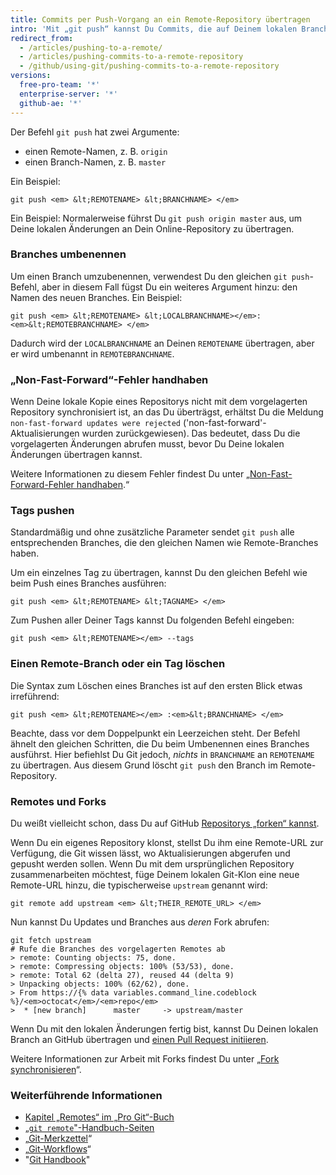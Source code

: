 ```yaml
---
title: Commits per Push-Vorgang an ein Remote-Repository übertragen
intro: 'Mit „git push“ kannst Du Commits, die auf Deinem lokalen Branch erstellt wurden, an ein Remote-Repository pushen.'
redirect_from:
  - /articles/pushing-to-a-remote/
  - /articles/pushing-commits-to-a-remote-repository
  - /github/using-git/pushing-commits-to-a-remote-repository
versions:
  free-pro-team: '*'
  enterprise-server: '*'
  github-ae: '*'
---
```

Der Befehl `git push` hat zwei Argumente:

* einen Remote-Namen, z. B. `origin`
* einen Branch-Namen, z. B. `master`

Ein Beispiel:

```shell
git push <em> &lt;REMOTENAME> &lt;BRANCHNAME> </em>
```

Ein Beispiel: Normalerweise führst Du `git push origin master` aus, um Deine lokalen Änderungen an Dein Online-Repository zu übertragen.

### Branches umbenennen

Um einen Branch umzubenennen, verwendest Du den gleichen `git push`-Befehl, aber in diesem Fall fügst Du ein weiteres Argument hinzu: den Namen des neuen Branches. Ein Beispiel:

```shell
git push <em> &lt;REMOTENAME> &lt;LOCALBRANCHNAME></em>:<em>&lt;REMOTEBRANCHNAME> </em>
```

Dadurch wird der `LOCALBRANCHNAME` an Deinen `REMOTENAME` übertragen, aber er wird umbenannt in `REMOTEBRANCHNAME`.

### „Non-Fast-Forward“-Fehler handhaben

Wenn Deine lokale Kopie eines Repositorys nicht mit dem vorgelagerten Repository synchronisiert ist, an das Du überträgst, erhältst Du die Meldung `non-fast-forward updates were rejected` ('non-fast-forward'-Aktualisierungen wurden zurückgewiesen). Das bedeutet, dass Du die vorgelagerten Änderungen abrufen musst, bevor Du Deine lokalen Änderungen übertragen kannst.

Weitere Informationen zu diesem Fehler findest Du unter „[Non-Fast-Forward-Fehler handhaben](/articles/dealing-with-non-fast-forward-errors).“

### Tags pushen

Standardmäßig und ohne zusätzliche Parameter sendet `git push` alle entsprechenden Branches, die den gleichen Namen wie Remote-Branches haben.

Um ein einzelnes Tag zu übertragen, kannst Du den gleichen Befehl wie beim Push eines Branches ausführen:

```shell
git push <em> &lt;REMOTENAME> &lt;TAGNAME> </em>
```

Zum Pushen aller Deiner Tags kannst Du folgenden Befehl eingeben:

```shell
git push <em> &lt;REMOTENAME></em> --tags
```

### Einen Remote-Branch oder ein Tag löschen

Die Syntax zum Löschen eines Branches ist auf den ersten Blick etwas irreführend:

```shell
git push <em> &lt;REMOTENAME></em> :<em>&lt;BRANCHNAME> </em>
```

Beachte, dass vor dem Doppelpunkt ein Leerzeichen steht. Der Befehl ähnelt den gleichen Schritten, die Du beim Umbenennen eines Branches ausführst. Hier befiehlst Du Git jedoch, _nichts_ in `BRANCHNAME` an `REMOTENAME` zu übertragen. Aus diesem Grund löscht `git push` den Branch im Remote-Repository.

### Remotes und Forks

Du weißt vielleicht schon, dass Du auf GitHub [Repositorys „forken“ kannst](https://guides.github.com/overviews/forking/).

Wenn Du ein eigenes Repository klonst, stellst Du ihm eine Remote-URL zur Verfügung, die Git wissen lässt, wo Aktualisierungen abgerufen und gepusht werden sollen. Wenn Du mit dem ursprünglichen Repository zusammenarbeiten möchtest, füge Deinem lokalen Git-Klon eine neue Remote-URL hinzu, die typischerweise `upstream` genannt wird:

```shell
git remote add upstream <em> &lt;THEIR_REMOTE_URL> </em>
```

Nun kannst Du Updates und Branches aus *deren* Fork abrufen:

```shell
git fetch upstream
# Rufe die Branches des vorgelagerten Remotes ab
> remote: Counting objects: 75, done.
> remote: Compressing objects: 100% (53/53), done.
> remote: Total 62 (delta 27), reused 44 (delta 9)
> Unpacking objects: 100% (62/62), done.
> From https://{% data variables.command_line.codeblock %}/<em>octocat</em>/<em>repo</em>
>  * [new branch]      master     -> upstream/master
```

Wenn Du mit den lokalen Änderungen fertig bist, kannst Du Deinen lokalen Branch an GitHub übertragen und [einen Pull Request initiieren](/articles/about-pull-requests).

Weitere Informationen zur Arbeit mit Forks findest Du unter „[Fork synchronisieren](/articles/syncing-a-fork)“.

### Weiterführende Informationen

- [Kapitel „Remotes“ im „Pro Git“-Buch](https://git-scm.com/book/ch5-2.html)
- [„`git remote`"-Handbuch-Seiten](https://git-scm.com/docs/git-remote.html)
- „[Git-Merkzettel](/articles/git-cheatsheet)“
- „[Git-Workflows](/articles/git-workflows)“
- "[Git Handbook](https://guides.github.com/introduction/git-handbook/)"
